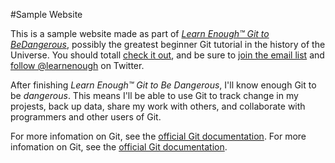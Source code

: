 #Sample Website

This is a sample website made as part of
[*Learn Enough™️ Git to BeDangerous*](https://www.learnenough.com/git-tutorial),
possibly the greatest beginner Git tutorial in the history of the Universe.
You should totall [check it out](https://www.learnenough.com/git-tutorial),
and be sure to [join the email list](https://www.learnenough.com/#email_list) and
[follow @learnenough](https://twitter.com/learnenough) on Twitter.

After finishing *Learn Enough™️ Git to Be Dangerous*, I'll know enough Git to be
*dangerous*. This means I'll be able to use Git to track change in my projests,
back up data, share my work with others, and collaborate with programmers and
other users of Git.

For more infomation on Git, see the [official Git documentation](https://git-scm.com/).
For more infomation on Git, see the [official Git documentation](https://git-scm.com/).
